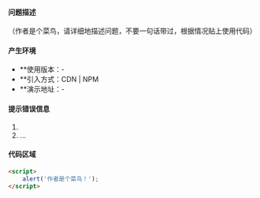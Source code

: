 #### 问题描述 

（作者是个菜鸟，请详细地描述问题，不要一句话带过，根据情况贴上使用代码）

#### 产生环境

- **使用版本：-
- **引入方式：CDN | NPM
- **演示地址：-

#### 提示错误信息

1. 
2. ...

#### 代码区域

```html
<script>
    alert('作者是个菜鸟！');
</script>
```
